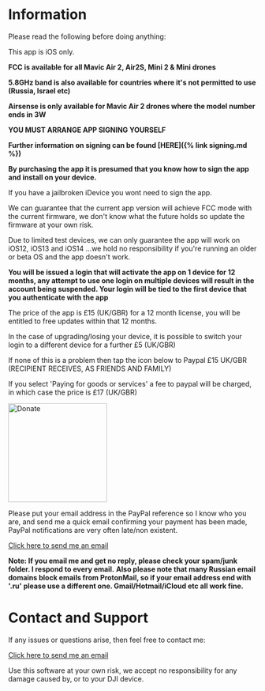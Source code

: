 <link rel="stylesheet" href="https://cdnjs.cloudflare.com/ajax/libs/font-awesome/4.7.0/css/font-awesome.min.css">

# Information


Please read the following before doing anything:

This app is iOS only.

**FCC is available for all Mavic Air 2, Air2S, Mini 2 & Mini drones**

**5.8GHz band is also available for countries where it's not permitted to use (Russia, Israel etc)**

**Airsense is only available for Mavic Air 2 drones where the model number ends in 3W**

**YOU MUST ARRANGE APP SIGNING YOURSELF**

**Further information on signing can be found [HERE]({% link signing.md %})**

**By purchasing the app it is presumed that you know how to sign the app and install on your device.**


If you have a jailbroken iDevice you wont need to sign the app.

We can guarantee that the current app version will achieve FCC mode with the current firmware, we don't know what the future holds so update the firmware at your own risk.

Due to limited test devices, we can only guarantee the app will work on iOS12, iOS13 and iOS14 ...we hold no responsibility if you're running an older or beta OS and the app doesn't work.

**You will be issued a login that will activate the app on 1 device for 12 months, any attempt to use one login on multiple devices will result in the account being suspended. Your login will be tied to the first device that you authenticate with the app**

The price of the app is £15 (UK/GBR) for a 12 month license, you will be entitled to free updates within that 12 months.


In the case of upgrading/losing your device, it is possible to switch your login to a different device for a further £5 (UK/GBR)

If none of this is a problem then tap the icon below to Paypal £15 UK/GBR (RECIPIENT RECEIVES, AS FRIENDS AND FAMILY)

If you select 'Paying for goods or services' a fee to paypal will be charged, in which case the price is £17 (UK/GBR)


<a href="https://paypal.me/fccdjifly/15GBP" class="donate"><img src="https://gb160.github.io/paypal.png" width="200" alt="Donate" class="center"></a>

 
Please put your email address in the PayPal reference so I know who you are, and send me a quick email confirming your payment has been made, PayPal notifications 
are very often late/non existent.

<a href="{{ site.data.social-media.email.href }}{{ site.data.social-media.email.id }}" title="Email me">Click here to send me an email</a>

**Note: If you email me and get no reply, please check your spam/junk folder. I respond to every email.**
**Also please note that many Russian email domains block emails from ProtonMail, so if your email address end with '.ru' please use a different one. Gmail/Hotmail/iCloud etc all work fine.**


# Contact and Support

If any issues or questions arise, then feel free to contact me:

<a href="{{ site.data.social-media.email.href }}{{ site.data.social-media.email.id }}" title="Email me">Click here to send me an email</a>

Use this software at your own risk, we accept no responsibility for any damage caused by, or to your DJI device.

